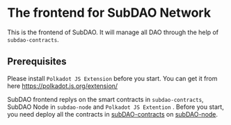 # The frontend for SubDAO Network

This is the frontend of SubDAO. It will manage all DAO through the help of `subdao-contracts`.

## Prerequisites
Please install `Polkadot JS Extension` before you start. You can get it from here https://polkadot.js.org/extension/

SubDAO frontend replys on the smart contracts in `subdao-contracts`, SubDAO Node in `subdao-node` and `Polkadot JS Extention` . Before you start, you need deploy all the contracts in [subDAO-contracts](https://github.com/subdao-network/subdao-contracts) on [subDAO-node](https://github.com/subdao-network/subdao-node).
